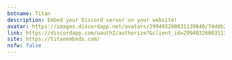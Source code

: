 ```yaml
---
botname: Titan
description: Embed your Discord server on your website!
avatar: https://images.discordapp.net/avatars/299403260031139840/74ddb2dc7aea181b59056a2231b03d04.png
link: https://discordapp.com/oauth2/authorize?&client_id=299403260031139840&scope=bot&permissions=641195117
site: https://titanembeds.com/
nsfw: false
---
```

